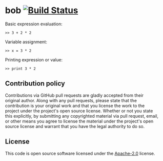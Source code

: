 # bob [![Build Status](https://travis-ci.org/BranislavLazic/bob.svg?branch=master)](https://travis-ci.org/BranislavLazic/bob)

Basic expression evaluation:

`>> 3 + 2 * 2`

Variable assignment:

`>> x = 3 * 2`

Printing expression or value:

`>> print 3 * 2`

## Contribution policy ##

Contributions via GitHub pull requests are gladly accepted from their original author. Along with
any pull requests, please state that the contribution is your original work and that you license
the work to the project under the project's open source license. Whether or not you state this
explicitly, by submitting any copyrighted material via pull request, email, or other means you
agree to license the material under the project's open source license and warrant that you have the
legal authority to do so.

## License ##

This code is open source software licensed under the
[Apache-2.0](http://www.apache.org/licenses/LICENSE-2.0) license.
